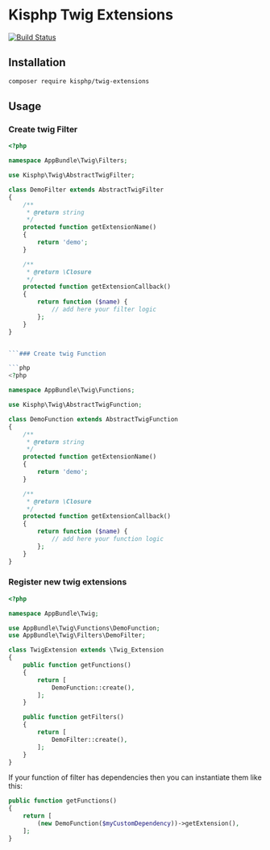 # Kisphp Twig Extensions

[![Build Status](https://travis-ci.org/kisphp/twig-extensions.svg?branch=master)](https://travis-ci.org/kisphp/twig-extensions)

## Installation

```bash
composer require kisphp/twig-extensions
```

## Usage

### Create twig Filter

```php
<?php

namespace AppBundle\Twig\Filters;

use Kisphp\Twig\AbstractTwigFilter;

class DemoFilter extends AbstractTwigFilter
{
    /**
     * @return string
     */
    protected function getExtensionName()
    {
        return 'demo';
    }

    /**
     * @return \Closure
     */
    protected function getExtensionCallback()
    {
        return function ($name) {
            // add here your filter logic
        };
    }
}


```### Create twig Function

```php
<?php

namespace AppBundle\Twig\Functions;

use Kisphp\Twig\AbstractTwigFunction;

class DemoFunction extends AbstractTwigFunction
{
    /**
     * @return string
     */
    protected function getExtensionName()
    {
        return 'demo';
    }

    /**
     * @return \Closure
     */
    protected function getExtensionCallback()
    {
        return function ($name) {
            // add here your function logic
        };
    }
}

```

### Register new twig extensions

```php
<?php

namespace AppBundle\Twig;

use AppBundle\Twig\Functions\DemoFunction;
use AppBundle\Twig\Filters\DemoFilter;

class TwigExtension extends \Twig_Extension
{
    public function getFunctions()
    {
        return [
            DemoFunction::create(),
        ];
    }

    public function getFilters()
    {
        return [
            DemoFilter::create(),
        ];
    }
}
```

If your function of filter has dependencies then you can instantiate them like this:

```php
public function getFunctions()
{
    return [
        (new DemoFunction($myCustomDependency))->getExtension(),
    ];
}
```
